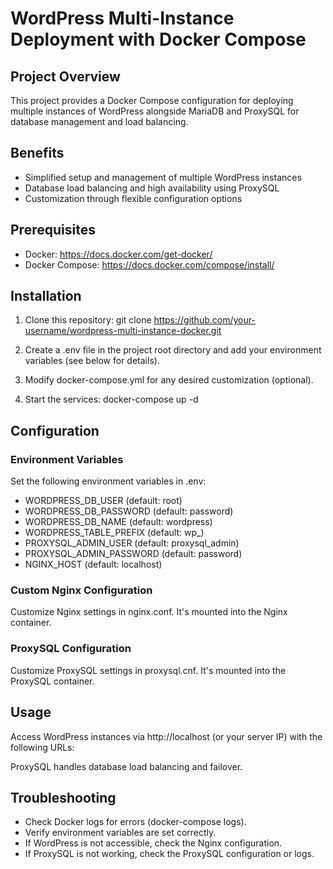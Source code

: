 # WordPress Multi-Instance Deployment with Docker Compose

## Project Overview

This project provides a Docker Compose configuration for deploying multiple instances of WordPress alongside MariaDB and ProxySQL for database management and load balancing.

## Benefits

- Simplified setup and management of multiple WordPress instances
- Database load balancing and high availability using ProxySQL
- Customization through flexible configuration options

## Prerequisites

- Docker:  https://docs.docker.com/get-docker/
- Docker Compose:   https://docs.docker.com/compose/install/

## Installation

1. Clone this repository:    git clone https://github.com/your-username/wordpress-multi-instance-docker.git

2. Create a .env file in the project root directory and add your environment variables (see below for details).

3. Modify docker-compose.yml for any desired customization (optional).

4. Start the services: docker-compose up -d

## Configuration

### Environment Variables

Set the following environment variables in .env:

- WORDPRESS_DB_USER (default: root)
- WORDPRESS_DB_PASSWORD (default: password)
- WORDPRESS_DB_NAME (default: wordpress)
- WORDPRESS_TABLE_PREFIX (default: wp_)
- PROXYSQL_ADMIN_USER (default: proxysql_admin)
- PROXYSQL_ADMIN_PASSWORD (default: password)
- NGINX_HOST (default: localhost)

### Custom Nginx Configuration

Customize Nginx settings in nginx.conf. It's mounted into the Nginx container.

### ProxySQL Configuration

Customize ProxySQL settings in proxysql.cnf. It's mounted into the ProxySQL container.

## Usage

Access WordPress instances via http://localhost (or your server IP) with the following URLs:

ProxySQL handles database load balancing and failover.

## Troubleshooting

- Check Docker logs for errors (docker-compose logs).
- Verify environment variables are set correctly.
- If WordPress is not accessible, check the Nginx configuration.
- If ProxySQL is not working, check the ProxySQL configuration or logs.
